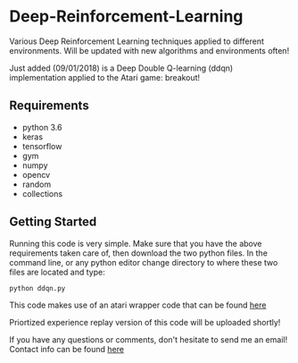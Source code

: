 # Deep-Reinforcement-Learning
Various Deep Reinforcement Learning techniques applied to different environments. Will be updated with new algorithms and environments often!


Just added (09/01/2018) is a Deep Double Q-learning (ddqn) implementation applied to the Atari game: breakout! 

## Requirements

* python 3.6
* keras
* tensorflow
* gym
* numpy
* opencv
* random
* collections


## Getting Started

Running this code is very simple. Make sure that you have the above requirements taken care of, then download the two python files. In the command line, or any python editor change directory to where these two files are located and type:

```python
python ddqn.py
```

This code makes use of an atari wrapper code that can be found [here](https://github.com/openai/baselines/blob/master/baselines/common/atari_wrappers.py)

Priortized experience replay version of this code will be uploaded shortly!


If you have any questions or comments, don't hesitate to send me an email! Contact info can be found [here](https://marcbrittain.github.io)
